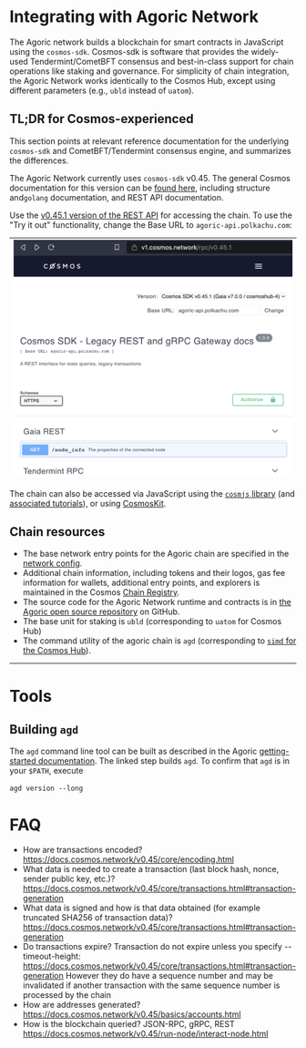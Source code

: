 # Integrating with Agoric Network

The Agoric network builds a blockchain for smart contracts in JavaScript using the `cosmos-sdk`. Cosmos-sdk is software that provides the widely-used Tendermint/CometBFT consensus and best-in-class support for chain operations like staking and governance. For simplicity of chain integration, the Agoric Network works identically to the Cosmos Hub, except using different parameters (e.g., `ubld` instead of `uatom`). 


## TL;DR for Cosmos-experienced

This section points at relevant reference documentation for the underlying `cosmos-sdk` and CometBFT/Tendermint consensus engine, and summarizes the differences.

The Agoric Network currently uses `cosmos-sdk` v0.45. The general Cosmos documentation for this version can be [found here](https://docs.cosmos.network/v0.45/), including structure and`golang` documentation, and REST API documentation. 

Use the [v0.45.1 version of the  REST API](https://v1.cosmos.network/rpc/v0.45.1) for accessing the chain. To use the "Try it out" functionality, change the Base URL to `agoric-api.polkachu.com`:


| ![Alt name of image](./assets/cosmos-api.png) |
|-|

The chain can also be accessed via JavaScript using the [`cosmjs` library](https://github.com/cosmos/cosmjs) (and [associated tutorials](https://tutorials.cosmos.network/tutorials/7-cosmjs/1-cosmjs-intro.html)), or using [CosmosKit](https://cosmoskit.com/).

## Chain resources

- The base network entry points for the Agoric chain are specified in the [network config](https://main.agoric.net/network-config). 
- Additional chain information, including tokens and their logos, gas fee information for wallets, additional entry points, and explorers is maintained in the Cosmos [Chain Registry](https://github.com/cosmos/chain-registry/tree/master/agoric).
- The source code for the Agoric Network runtime and contracts is in [the Agoric open source repository](https://github.com/Agoric/agoric-sdk) on GitHub. 
- The base unit for staking is `ubld` (corresponding to `uatom` for Cosmos Hub)
- The command utility of the agoric chain is `agd` (corresponding to [`simd` for the Cosmos Hub](https://docs.cosmos.network/v0.45/run-node/interact-node.html)). 
---
# Tools
## Building `agd`

The `agd` command line tool can be built as described in the Agoric [getting-started documentation](https://docs.agoric.com/guides/getting-started#build-the-cosmic-swingset-package). The linked step builds `agd`. To confirm that `agd` is in your `$PATH`, execute
```
agd version --long
```

# FAQ

- How are transactions encoded?
https://docs.cosmos.network/v0.45/core/encoding.html
- What data is needed to create a transaction (last block hash, nonce, sender public key, etc.)?
https://docs.cosmos.network/v0.45/core/transactions.html#transaction-generation
- What data is signed and how is that data obtained (for example truncated SHA256 of transaction data)?
https://docs.cosmos.network/v0.45/core/transactions.html#transaction-generation
- Do transactions expire?
Transaction do not expire unless you specify --timeout-height: https://docs.cosmos.network/v0.45/core/transactions.html#transaction-generation
However they do have a sequence number and may be invalidated if another transaction with the same sequence number is processed by the chain
- How are addresses generated?
https://docs.cosmos.network/v0.45/basics/accounts.html
- How is the blockchain queried?
JSON-RPC, gRPC, REST  https://docs.cosmos.network/v0.45/run-node/interact-node.html